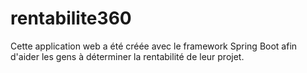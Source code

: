 # rentabilite360
Cette application web a été créée avec le framework Spring Boot afin d'aider les gens à déterminer la rentabilité de leur projet. 
